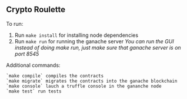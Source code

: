 Crypto Roulette
---

To run:
1. Run `make install` for installing node dependencies
2. Run `make run` for running the ganache server
_You can run the GUI instead of doing make run, just make sure that ganache server is on port 8545_

Additional commands:
```
`make compile` compiles the contracts
`make migrate` migrates the contracts into the ganache blockchain
`make console` lauch a truffle console in the gananche node
`make test` run tests
